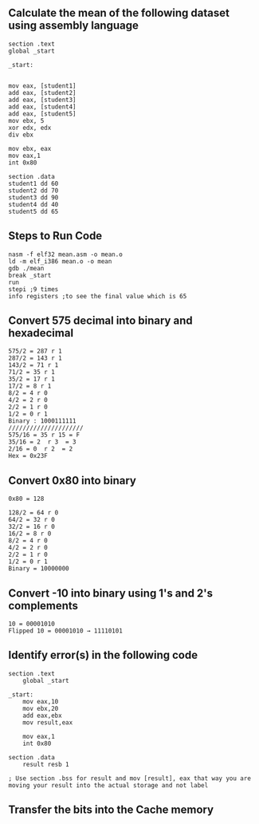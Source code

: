 ## Calculate the mean of the following dataset using assembly language
```
section .text
global _start

_start:


mov eax, [student1]
add eax, [student2]
add eax, [student3]
add eax, [student4]
add eax, [student5]
mov ebx, 5
xor edx, edx
div ebx

mov ebx, eax
mov eax,1
int 0x80

section .data
student1 dd 60
student2 dd 70
student3 dd 90
student4 dd 40
student5 dd 65

```
## Steps to Run Code 
```
nasm -f elf32 mean.asm -o mean.o
ld -m elf_i386 mean.o -o mean
gdb ./mean
break _start
run
stepi ;9 times
info registers ;to see the final value which is 65
```
## Convert 575 decimal into binary and hexadecimal
```
575/2 = 287 r 1
287/2 = 143 r 1
143/2 = 71 r 1
71/2 = 35 r 1
35/2 = 17 r 1
17/2 = 8 r 1
8/2 = 4 r 0
4/2 = 2 r 0
2/2 = 1 r 0
1/2 = 0 r 1
Binary : 1000111111
/////////////////////
575/16 = 35 r 15 = F
35/16 = 2  r 3  = 3
2/16 = 0  r 2  = 2
Hex = 0x23F
```
## Convert 0x80 into binary
```
0x80 = 128

128/2 = 64 r 0
64/2 = 32 r 0
32/2 = 16 r 0
16/2 = 8 r 0
8/2 = 4 r 0
4/2 = 2 r 0
2/2 = 1 r 0
1/2 = 0 r 1
Binary = 10000000
```
## Convert -10 into binary using 1's and 2's complements
```
10 = 00001010
Flipped 10 = 00001010 → 11110101
```
## Identify error(s) in the following code
```
section .text
    global _start

_start:
    mov eax,10
    mov ebx,20
    add eax,ebx
    mov result,eax
    
    mov eax,1
    int 0x80

section .data
    result resb 1

; Use section .bss for result and mov [result], eax that way you are moving your result into the actual storage and not label
```
## Transfer the bits into the Cache memory
```

```
